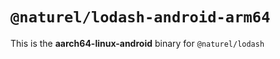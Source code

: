 # `@naturel/lodash-android-arm64`

This is the **aarch64-linux-android** binary for `@naturel/lodash`
